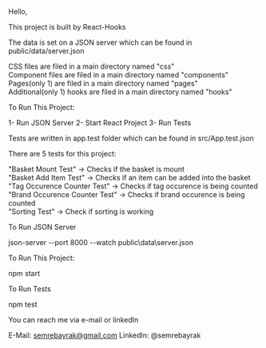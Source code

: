 Hello,

This project is built by React-Hooks

The data is set on a JSON server which can be found in public/data/server.json

CSS files are filed in a main directory named "css"  <br/>
Component files are filed in a main directory named "components"  <br/>
Pages(only 1) are filed in a main directory named "pages"  <br/>
Additional(only 1) hooks are filed in a main directory named "hooks"  <br/>

To Run This Project: 

1- Run JSON Server
2- Start React Project
3- Run Tests


Tests are written in app.test folder which can be found in src/App.test.json


There are 5 tests for this project:

"Basket Mount Test" -> Checks if the basket is mount <br/>
"Basket Add Item Test" -> Checks if an item can be added into the basket <br/>
"Tag Occurence Counter Test" -> Checks if tag occurence is being counted <br/>
"Brand Occurence Counter Test" -> Checks if brand occurence is being counted <br/>
"Sorting Test" -> Check if sorting is working


To Run JSON Server

json-server --port 8000 --watch public\data\server.json

To Run This Project:

npm start


To Run Tests


npm test


You can reach me via e-mail or linkedIn

E-Mail: semrebayrak@gmail.com
LinkedIn: @semrebayrak
